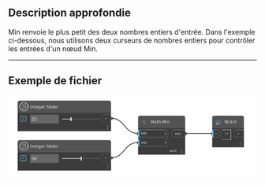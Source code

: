 ## Description approfondie
Min renvoie le plus petit des deux nombres entiers d'entrée. Dans l'exemple ci-dessous, nous utilisons deux curseurs de nombres entiers pour contrôler les entrées d'un nœud Min.
___
## Exemple de fichier

![Min (int1, int2)](./DSCore.Math.Min(int1,%20int2)_img.jpg)

